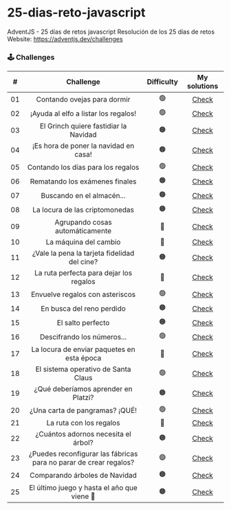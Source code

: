 # 25-dias-reto-javascript
AdventJS - 25 días de retos javascript
Resolución de los 25 días de retos
Website: https://adventjs.dev/challenges

### 🕹️ Challenges

|  #  |                             Challenge                             | Difficulty     |  My solutions                                                                                                      |
| :-: | :---------------------------------------------------------------: | :------------: | :----------------------------------------------------------------------------------------------------------------: |
| 01  |                    Contando ovejas para dormir                    |       🟢       |  [Check](https://github.com/jocafernanro/25-dias-reto-javascript/tree/main/01-contando-ovejas)                     |
| 02  |               ¡Ayuda al elfo a listar los regalos!                |       🟢       |  [Check](https://github.com/jocafernanro/25-dias-reto-javascript/tree/main/02-ayuda-elfo-listar-regalos)           |
| 03  |               El Grinch quiere fastidiar la Navidad               |       🟠       |  [Check](https://github.com/jocafernanro/25-dias-reto-javascript/tree/main/03-grinch-quiere-fastidiar-navidad)     |
| 04  |               ¡Es hora de poner la navidad en casa!               |       🟠       |  [Check](https://github.com/jocafernanro/25-dias-reto-javascript/tree/main/04-poner-arbol-navidad-en-casa)         |
| 05  |                Contando los días para los regalos                 |       🟢       |  [Check](https://github.com/jocafernanro/25-dias-reto-javascript/tree/main/05-contando-dias-para-regalos)          |
| 06  |                  Rematando los exámenes finales                   |       🟠       |  [Check](https://github.com/jocafernanro/25-dias-reto-javascript/tree/main/06-rematando-examenes-finales)          |
| 07  |                     Buscando en el almacén...                     |       🟠       |  [Check](https://github.com/jocafernanro/25-dias-reto-javascript/tree/main/07-buscando-en-el-almacen)              |
| 08  |                  La locura de las criptomonedas                   |       🟠       |  [Check](https://github.com/jocafernanro/25-dias-reto-javascript/tree/main/08-la-locura-de-las-criptomonedas)      |
| 09  |                  Agrupando cosas automáticamente                  |       🔴       |  [Check](https://github.com/jocafernanro/25-dias-reto-javascript/tree/main/09-agrupando-cosas-automaticamente)     |
| 10  |                       La máquina del cambio                       |       🔴       |  [Check](https://github.com/jocafernanro/25-dias-reto-javascript/tree/main/10-la-maquina-del-cambio)               |
| 11  |           ¿Vale la pena la tarjeta fidelidad del cine?            |       🟠       |  [Check](https://github.com/jocafernanro/25-dias-reto-javascript/tree/main/11-vale-la-pena-tarjeta-fidelidad-cine) |
| 12  |              La ruta perfecta para dejar los regalos              |       🔴       |  [Check](https://github.com/jocafernanro/25-dias-reto-javascript/tree/main/12-ruta-perfecta-dejar-regalos)         |
| 13  |                  Envuelve regalos con asteriscos                  |       🟢       |  [Check](https://github.com/jocafernanro/25-dias-reto-javascript/tree/main/13-envuelve-regalos-con-asteriscos)     |
| 14  |                     En busca del reno perdido                     |       🟠       |  [Check](https://github.com/jocafernanro/25-dias-reto-javascript/tree/main/14-en-busca-reno-perdido)               |
| 15  |                         El salto perfecto                         |       🟠       |  [Check](https://github.com/jocafernanro/25-dias-reto-javascript/tree/main/15-el-salto-perfecto)                   |
| 16  |                    Descifrando los números...                     |       🟢       |  [Check](https://github.com/jocafernanro/25-dias-reto-javascript/tree/main/01-contando-ovejas)                     |
| 17  |            La locura de enviar paquetes en esta época             |       🔴       |  [Check](https://github.com/jocafernanro/25-dias-reto-javascript/tree/main/01-contando-ovejas)                     |
| 18  |                El sistema operativo de Santa Claus                |       🟢       |  [Check](https://github.com/jocafernanro/25-dias-reto-javascript/tree/main/01-contando-ovejas)                     |
| 19  |                ¿Qué deberíamos aprender en Platzi?                |       🟠       |  [Check](https://github.com/jocafernanro/25-dias-reto-javascript/tree/main/01-contando-ovejas)                     |
| 20  |                  ¿Una carta de pangramas? ¡QUÉ!                   |       🟢       |  [Check](https://github.com/jocafernanro/25-dias-reto-javascript/tree/main/01-contando-ovejas)                     |
| 21  |                      La ruta con los regalos                      |       🔴       |  [Check](https://github.com/jocafernanro/25-dias-reto-javascript/tree/main/01-contando-ovejas)                     |
| 22  |                ¿Cuántos adornos necesita el árbol?                |       🟠       |  [Check](https://github.com/jocafernanro/25-dias-reto-javascript/tree/main/01-contando-ovejas)                     |
| 23  | ¿Puedes reconfigurar las fábricas para no parar de crear regalos? |       🟣       |  [Check](https://github.com/jocafernanro/25-dias-reto-javascript/tree/main/01-contando-ovejas)                     |
| 24  |                   Comparando árboles de Navidad                   |       🟠       |  [Check](https://github.com/jocafernanro/25-dias-reto-javascript/tree/main/01-contando-ovejas)                     |
| 25  |            El último juego y hasta el año que viene 👋            |       🟠       |  [Check](https://github.com/jocafernanro/25-dias-reto-javascript/tree/main/01-contando-ovejas)                     |

[^1]: **Difficulty**: 🟢 Easy 🟠 Normal 🔴 Hard 🟣 Very Hard